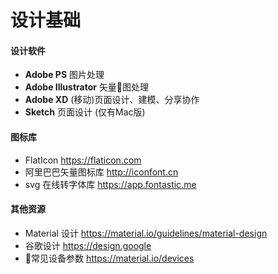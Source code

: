 # 设计基础

#### 设计软件
- __Adobe PS__
  图片处理
- __Adobe Illustrator__
  矢量图处理
- __Adobe XD__
  (移动)页面设计、建模、分享协作
- __Sketch__
  页面设计 (仅有Mac版)


#### 图标库
- FlatIcon
  https://flaticon.com
- 阿里巴巴矢量图标库
  http://iconfont.cn
- svg 在线转字体库
  https://app.fontastic.me


#### 其他资源
- Material 设计
  https://material.io/guidelines/material-design
- 谷歌设计
  https://design.google
- 常见设备参数
  https://material.io/devices
